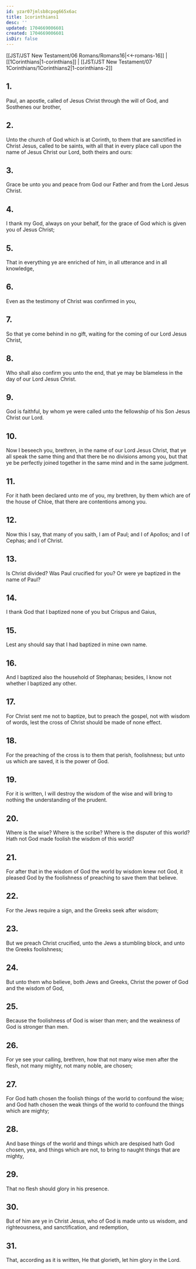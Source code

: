 ```yaml
---
id: yzar07jmlsb8cpog665x6ac
title: 1corinthians1
desc: ''
updated: 1704669006601
created: 1704669006601
isDir: false
---
```

[[JST/JST New Testament/06 Romans/Romans16|<<-romans-16]] | [[1Corinthians|1-corinthians]] | [[JST/JST New Testament/07 1Corinthians/1Corinthians2|1-corinthians-2]]
## 1.
Paul, an apostle, called of Jesus Christ through the will of God, and Sosthenes our brother,
## 2.
Unto the church of God which is at Corinth, to them that are sanctified in Christ Jesus, called to be saints, with all that in every place call upon the name of Jesus Christ our Lord, both theirs and ours:
## 3.
Grace be unto you and peace from God our Father and from the Lord Jesus Christ.
## 4.
I thank my God, always on your behalf, for the grace of God which is given you of Jesus Christ;
## 5.
That in everything ye are enriched of him, in all utterance and in all knowledge,
## 6.
Even as the testimony of Christ was confirmed in you,
## 7.
So that ye come behind in no gift, waiting for the coming of our Lord Jesus Christ,
## 8.
Who shall also confirm you unto the end, that ye may be blameless in the day of our Lord Jesus Christ.
## 9.
God is faithful, by whom ye were called unto the fellowship of his Son Jesus Christ our Lord.
## 10.
Now I beseech you, brethren, in the name of our Lord Jesus Christ, that ye all speak the same thing and that there be no divisions among you, but that ye be perfectly joined together in the same mind and in the same judgment.
## 11.
For it hath been declared unto me of you, my brethren, by them which are of the house of Chloe, that there are contentions among you.
## 12.
Now this I say, that many of you saith, I am of Paul; and I of Apollos; and I of Cephas; and I of Christ.
## 13.
Is Christ divided? Was Paul crucified for you? Or were ye baptized in the name of Paul?
## 14.
I thank God that I baptized none of you but Crispus and Gaius,
## 15.
Lest any should say that I had baptized in mine own name.
## 16.
And I baptized also the household of Stephanas; besides, I know not whether I baptized any other.
## 17.
For Christ sent me not to baptize, but to preach the gospel, not with wisdom of words, lest the cross of Christ should be made of none effect.
## 18.
For the preaching of the cross is to them that perish, foolishness; but unto us which are saved, it is the power of God.
## 19.
For it is written, I will destroy the wisdom of the wise and will bring to nothing the understanding of the prudent.
## 20.
Where is the wise? Where is the scribe? Where is the disputer of this world? Hath not God made foolish the wisdom of this world?
## 21.
For after that in the wisdom of God the world by wisdom knew not God, it pleased God by the foolishness of preaching to save them that believe.
## 22.
For the Jews require a sign, and the Greeks seek after wisdom;
## 23.
But we preach Christ crucified, unto the Jews a stumbling block, and unto the Greeks foolishness;
## 24.
But unto them who believe, both Jews and Greeks, Christ the power of God and the wisdom of God,
## 25.
Because the foolishness of God is wiser than men; and the weakness of God is stronger than men.
## 26.
For ye see your calling, brethren, how that not many wise men after the flesh, not many mighty, not many noble, are chosen;
## 27.
For God hath chosen the foolish things of the world to confound the wise; and God hath chosen the weak things of the world to confound the things which are mighty;
## 28.
And base things of the world and things which are despised hath God chosen, yea, and things which are not, to bring to naught things that are mighty,
## 29.
That no flesh should glory in his presence.
## 30.
But of him are ye in Christ Jesus, who of God is made unto us wisdom, and righteousness, and sanctification, and redemption,
## 31.
That, according as it is written, He that glorieth, let him glory in the Lord.

